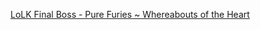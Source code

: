 [LoLK Final Boss - Pure Furies ~ Whereabouts of the Heart](https://www.youtube.com/watch?v=UcaOpfwgyoM)